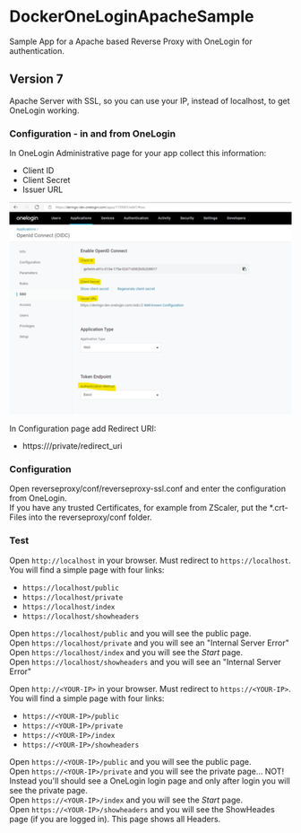 # DockerOneLoginApacheSample
Sample App for a Apache based Reverse Proxy with OneLogin for authentication.

## Version 7
Apache Server with SSL, so you can use your IP, instead of localhost, to get OneLogin working.

### Configuration - in and from OneLogin
In OneLogin Administrative page for your app collect this information:
* Client ID
* Client Secret
* Issuer URL

![OneLoginConfig](../images/OneLoginConfig.png)


In Configuration page add Redirect URI:
* https://<YOUR-IP>/private/redirect_uri


### Configuration
Open reverseproxy/conf/reverseproxy-ssl.conf and enter the configuration from OneLogin.<br>
If you have any trusted Certificates, for example from ZScaler, put the *.crt-Files into the reverseproxy/conf folder.

### Test
Open ``http://localhost`` in your browser. Must redirect to ``https://localhost``.
You will find a simple page with four links:
*  ``https://localhost/public``
*  ``https://localhost/private``
*  ``https://localhost/index``
*  ``https://localhost/showheaders``

Open ``https://localhost/public`` and you will see the public page.<br>
Open ``https://localhost/private`` and you will see an "Internal Server Error"<br>
Open ``https://localhost/index`` and you will see the <i>Start</i> page.<br>
Open ``https://localhost/showheaders`` and you will see an "Internal Server Error"<br>

Open ``http://<YOUR-IP>`` in your browser. Must redirect to ``https://<YOUR-IP>``.
You will find a simple page with four links:
*  ``https://<YOUR-IP>/public``
*  ``https://<YOUR-IP>/private``
*  ``https://<YOUR-IP>/index``
*  ``https://<YOUR-IP>/showheaders``

Open ``https://<YOUR-IP>/public`` and you will see the public page.<br>
Open ``https://<YOUR-IP>/private`` and you will see the private page... NOT! Instead you'll should see a OneLogin login page and only after login you will see the private page.<br>
Open ``https://<YOUR-IP>/index`` and you will see the <i>Start</i> page.<br>
Open ``https://<YOUR-IP>/showheaders`` and you will see the ShowHeades page (if you are logged in). This page shows all Headers.<br>
